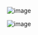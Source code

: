 ![image](https://github.com/yudshj/defl-hotstuff/assets/16971372/e90c7949-d46b-40e1-932b-00714bfbbcd9)

![image](https://github.com/yudshj/defl-hotstuff/assets/16971372/807079a2-955d-4b7b-a7ab-330af563fa97)
